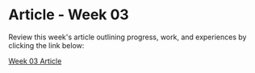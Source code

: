 <h1>Article - Week 03</h1>
<p>Review this week's article outlining progress, work, and experiences by clicking the link below:</p>
<a href="https://medium.com/@abdulrehmantahir12367/the-third-week-100-days-of-bytewise-da032e18d790" alt="Article Link">Week 03 Article</a>
